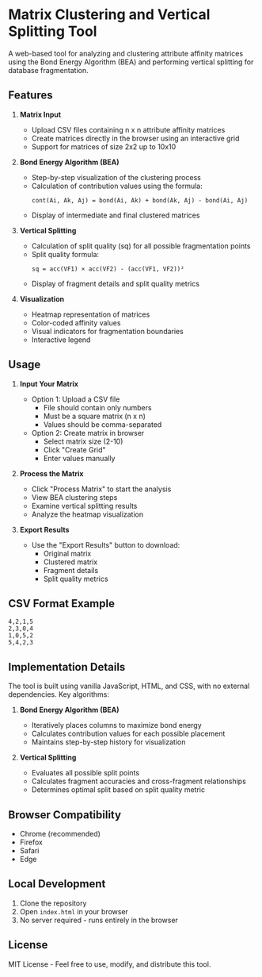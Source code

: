 # Matrix Clustering and Vertical Splitting Tool

A web-based tool for analyzing and clustering attribute affinity matrices using the Bond Energy Algorithm (BEA) and performing vertical splitting for database fragmentation.

## Features

1. **Matrix Input**
   - Upload CSV files containing n x n attribute affinity matrices
   - Create matrices directly in the browser using an interactive grid
   - Support for matrices of size 2x2 up to 10x10

2. **Bond Energy Algorithm (BEA)**
   - Step-by-step visualization of the clustering process
   - Calculation of contribution values using the formula:
     ```
     cont(Ai, Ak, Aj) = bond(Ai, Ak) + bond(Ak, Aj) - bond(Ai, Aj)
     ```
   - Display of intermediate and final clustered matrices

3. **Vertical Splitting**
   - Calculation of split quality (sq) for all possible fragmentation points
   - Split quality formula:
     ```
     sq = acc(VF1) × acc(VF2) - (acc(VF1, VF2))²
     ```
   - Display of fragment details and split quality metrics

4. **Visualization**
   - Heatmap representation of matrices
   - Color-coded affinity values
   - Visual indicators for fragmentation boundaries
   - Interactive legend

## Usage

1. **Input Your Matrix**
   - Option 1: Upload a CSV file
     - File should contain only numbers
     - Must be a square matrix (n x n)
     - Values should be comma-separated
   - Option 2: Create matrix in browser
     - Select matrix size (2-10)
     - Click "Create Grid"
     - Enter values manually

2. **Process the Matrix**
   - Click "Process Matrix" to start the analysis
   - View BEA clustering steps
   - Examine vertical splitting results
   - Analyze the heatmap visualization

3. **Export Results**
   - Use the "Export Results" button to download:
     - Original matrix
     - Clustered matrix
     - Fragment details
     - Split quality metrics

## CSV Format Example

```csv
4,2,1,5
2,3,0,4
1,0,5,2
5,4,2,3
```

## Implementation Details

The tool is built using vanilla JavaScript, HTML, and CSS, with no external dependencies. Key algorithms:

1. **Bond Energy Algorithm (BEA)**
   - Iteratively places columns to maximize bond energy
   - Calculates contribution values for each possible placement
   - Maintains step-by-step history for visualization

2. **Vertical Splitting**
   - Evaluates all possible split points
   - Calculates fragment accuracies and cross-fragment relationships
   - Determines optimal split based on split quality metric

## Browser Compatibility

- Chrome (recommended)
- Firefox
- Safari
- Edge

## Local Development

1. Clone the repository
2. Open `index.html` in your browser
3. No server required - runs entirely in the browser

## License

MIT License - Feel free to use, modify, and distribute this tool. 